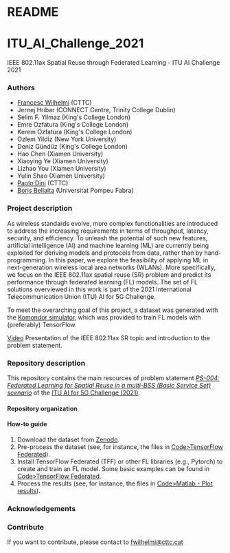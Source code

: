 # README #

# ITU_AI_Challenge_2021
IEEE 802.11ax Spatial Reuse through Federated Learning - ITU AI Challenge 2021

### Authors
* [Francesc Wilhelmi](https://fwilhelmi.github.io/) (CTTC)
* Jernej Hribar (CONNECT Centre, Trinity College Dublin)
* Selim F. Yilmaz (King's College London)
* Emre Ozfatura (King's College London)
* Kerem Ozfatura (King's College London)
* Ozlem Yildiz (New York University)
* Deniz Gündüz (King's College London)
* Hao Chen (Xiamen University)
* Xiaoying Ye (Xiamen University)
* Lizhao You (Xiamen University)
* Yulin Shao (Xiamen University)
* [Paolo Dini](http://www.cttc.es/people/pdini/) (CTTC)
* [Boris Bellalta](http://www.dtic.upf.edu/~bbellalt/) (Universitat Pompeu Fabra)

### Project description

As wireless standards evolve, more complex functionalities are introduced to address the increasing requirements in terms of throughput, latency, security, and efficiency. To unleash the potential of such new features, artificial intelligence (AI) and machine learning (ML) are currently being exploited for deriving models and protocols from data, rather than by hand-programming. In this paper, we explore the feasibility of applying ML in next-generation wireless local area networks (WLANs). More specifically, we focus on the IEEE 802.11ax spatial reuse (SR) problem and predict its performance through federated learning (FL) models. The set of FL solutions overviewed in this work is part of the 2021 International Telecommunication Union (ITU) AI for 5G Challenge.

To meet the overarching goal of this project, a dataset was generated with the [Komondor simulator](https://github.com/wn-upf/Komondor/), which was provided to train FL models with (preferably) TensorFlow.

[Video](https://aiforgood.itu.int/event/unleashing-the-potential-of-machine-learning-to-address-spatial-reuse-in-future-ieee-802-11-wlans-an-introduction-to-two-problem-statements-for-the-itu-ai-challenge/) Presentation of the IEEE 802.11ax SR topic and introduction to the problem statement.

### Repository description
This repository contains the main resources of problem statement [*PS-004: Federated Learning for Spatial Reuse in a multi-BSS (Basic Service Set) scenario*](https://www.upf.edu/web/wnrg/2021-edition) of the [ITU AI for 5G Challenge (2021)](https://challenge.aiforgood.itu.int/).

#### Repository organization

#### How-to guide

1. Download the dataset from [Zenodo](https://zenodo.org/record/5656866#.YfelZPXML0p).
2. Pre-process the dataset (see, for instance, the files in [Code>TensorFlow Federated](https://github.com/fwilhelmi/ITU_AI_Challenge_2021/tree/main/Code/Matlab%20-%20Plot%20results)).
3. Install TensorFlow Federated (TFF) or other FL libraries (e.g., Pytorch) to create and train an FL model. Some basic examples can be found in [Code>TensorFlow Federated](https://github.com/fwilhelmi/ITU_AI_Challenge_2021/tree/main/Code/Matlab%20-%20Plot%20results).
4. Process the results (see, for instance, the files in [Code>Matlab - Plot results](https://github.com/fwilhelmi/ITU_AI_Challenge_2021/tree/main/Code/Matlab%20-%20Plot%20results)).

### Acknowledgements


### Contribute

If you want to contribute, please contact to [fwilhelmi@cttc.cat](fwilhelmi@cttc.cat)
